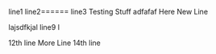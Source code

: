 line1
line2======
line3
Testing Stuff
adfafaf
Here New Line

lajsdfkjal
line9
l

12th line
More Line
14th line
